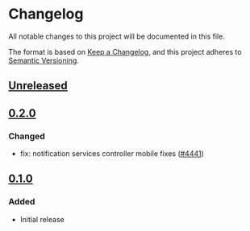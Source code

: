 # Changelog

All notable changes to this project will be documented in this file.

The format is based on [Keep a Changelog](https://keepachangelog.com/en/1.0.0/),
and this project adheres to [Semantic Versioning](https://semver.org/spec/v2.0.0.html).

## [Unreleased]

## [0.2.0]

### Changed

- fix: notification services controller mobile fixes ([#4441](https://github.com/MetaMask/core/pull/4441))

## [0.1.0]

### Added

- Initial release

[Unreleased]: https://github.com/MetaMask/core/compare/@metamask/notification-services-controller@0.2.0...HEAD
[0.2.0]: https://github.com/MetaMask/core/compare/@metamask/notification-services-controller@0.1.0...@metamask/notification-services-controller@0.2.0
[0.1.0]: https://github.com/MetaMask/core/releases/tag/@metamask/notification-services-controller@0.1.0
